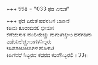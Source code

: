 +++
title = "033 ಫಡ ಎನುತ"

+++
ಫಡ ಎನುತ ಪವನಜನ ಬಾಣವ  
ಕಡಿದು ಕೂರಂಬಿನಲಿ ಭೀಮನ  
ಕೆಡೆಯೆಸುತ ಮುರಿಯೆಚ್ಚು ಮಗುಳೆಚ್ಚಂಬ ಹರೆಗಡಿದು  
ಎಡೆಯಲೆಚ್ಚಂಬುಗಳನಿಬ್ಬರು   
ಕಡಿದರಂಬಂಬುಗಳ ಹೋರಟೆ  
ಕಿಡಿಗೆದರೆ ನಿಬ್ಬರದ ಕದನವ ಕಂಡೆನಿಬ್ಬರಲಿ       ॥33॥